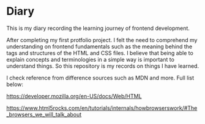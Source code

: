 # Diary

This is my diary recording the learning journey of frontend development. 

After completing my first protfolio project. I felt the need to comprehend my understanding on frontend fundamentals such as the meaning behind the tags and structures of the HTML and CSS files. I believe that being able to explain concepts and terminologies in a simple way is important to understand things. So this repository is my records on things I have learned.


I check reference from difference sources such as MDN and more. Full list below:

https://developer.mozilla.org/en-US/docs/Web/HTML

https://www.html5rocks.com/en/tutorials/internals/howbrowserswork/#The_browsers_we_will_talk_about

